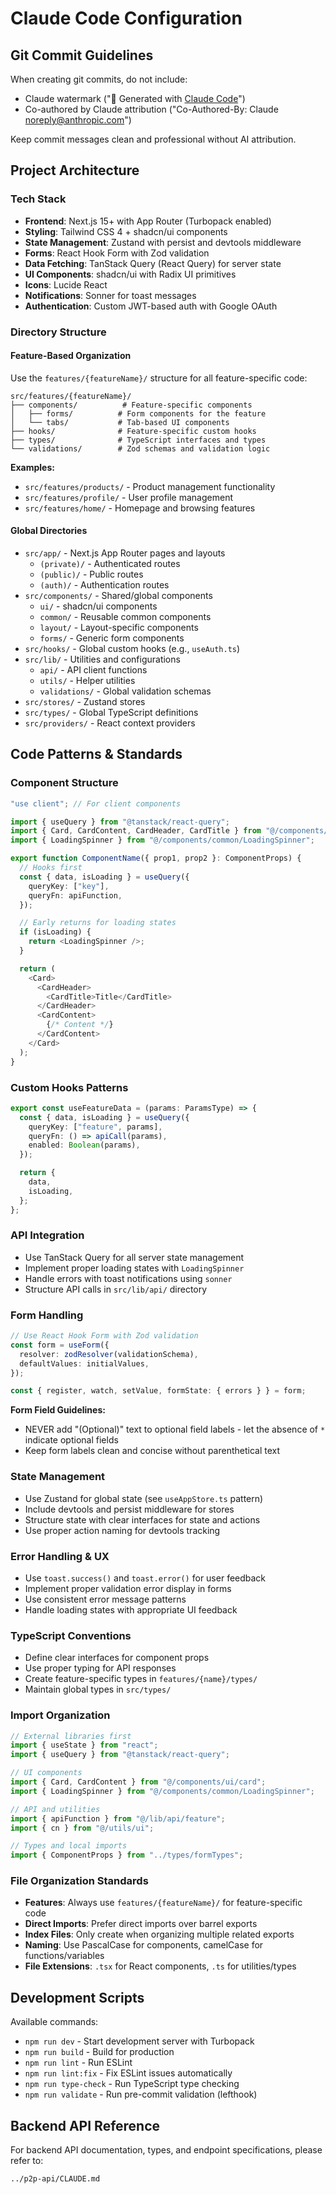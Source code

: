 # Claude Code Configuration

## Git Commit Guidelines

When creating git commits, do not include:
- Claude watermark ("🤖 Generated with [Claude Code](https://claude.ai/code)")
- Co-authored by Claude attribution ("Co-Authored-By: Claude <noreply@anthropic.com>")

Keep commit messages clean and professional without AI attribution.

## Project Architecture

### Tech Stack
- **Frontend**: Next.js 15+ with App Router (Turbopack enabled)
- **Styling**: Tailwind CSS 4 + shadcn/ui components
- **State Management**: Zustand with persist and devtools middleware
- **Forms**: React Hook Form with Zod validation
- **Data Fetching**: TanStack Query (React Query) for server state
- **UI Components**: shadcn/ui with Radix UI primitives
- **Icons**: Lucide React
- **Notifications**: Sonner for toast messages
- **Authentication**: Custom JWT-based auth with Google OAuth

### Directory Structure

#### Feature-Based Organization
Use the `features/{featureName}/` structure for all feature-specific code:

```
src/features/{featureName}/
├── components/          # Feature-specific components
│   ├── forms/          # Form components for the feature
│   └── tabs/           # Tab-based UI components
├── hooks/              # Feature-specific custom hooks
├── types/              # TypeScript interfaces and types
└── validations/        # Zod schemas and validation logic
```

**Examples:**
- `src/features/products/` - Product management functionality
- `src/features/profile/` - User profile management
- `src/features/home/` - Homepage and browsing features

#### Global Directories
- `src/app/` - Next.js App Router pages and layouts
  - `(private)/` - Authenticated routes
  - `(public)/` - Public routes  
  - `(auth)/` - Authentication routes
- `src/components/` - Shared/global components
  - `ui/` - shadcn/ui components
  - `common/` - Reusable common components
  - `layout/` - Layout-specific components
  - `forms/` - Generic form components
- `src/hooks/` - Global custom hooks (e.g., `useAuth.ts`)
- `src/lib/` - Utilities and configurations
  - `api/` - API client functions
  - `utils/` - Helper utilities
  - `validations/` - Global validation schemas
- `src/stores/` - Zustand stores
- `src/types/` - Global TypeScript definitions
- `src/providers/` - React context providers

## Code Patterns & Standards

### Component Structure
```typescript
"use client"; // For client components

import { useQuery } from "@tanstack/react-query";
import { Card, CardContent, CardHeader, CardTitle } from "@/components/ui/card";
import { LoadingSpinner } from "@/components/common/LoadingSpinner";

export function ComponentName({ prop1, prop2 }: ComponentProps) {
  // Hooks first
  const { data, isLoading } = useQuery({
    queryKey: ["key"],
    queryFn: apiFunction,
  });

  // Early returns for loading states
  if (isLoading) {
    return <LoadingSpinner />;
  }

  return (
    <Card>
      <CardHeader>
        <CardTitle>Title</CardTitle>
      </CardHeader>
      <CardContent>
        {/* Content */}
      </CardContent>
    </Card>
  );
}
```

### Custom Hooks Patterns
```typescript
export const useFeatureData = (params: ParamsType) => {
  const { data, isLoading } = useQuery({
    queryKey: ["feature", params],
    queryFn: () => apiCall(params),
    enabled: Boolean(params),
  });

  return {
    data,
    isLoading,
  };
};
```

### API Integration
- Use TanStack Query for all server state management
- Implement proper loading states with `LoadingSpinner`
- Handle errors with toast notifications using `sonner`
- Structure API calls in `src/lib/api/` directory

### Form Handling
```typescript
// Use React Hook Form with Zod validation
const form = useForm({
  resolver: zodResolver(validationSchema),
  defaultValues: initialValues,
});

const { register, watch, setValue, formState: { errors } } = form;
```

**Form Field Guidelines:**
- NEVER add "(Optional)" text to optional field labels - let the absence of `*` indicate optional fields
- Keep form labels clean and concise without parenthetical text

### State Management
- Use Zustand for global state (see `useAppStore.ts` pattern)
- Include devtools and persist middleware for stores
- Structure state with clear interfaces for state and actions
- Use proper action naming for devtools tracking

### Error Handling & UX
- Use `toast.success()` and `toast.error()` for user feedback
- Implement proper validation error display in forms
- Use consistent error message patterns
- Handle loading states with appropriate UI feedback

### TypeScript Conventions
- Define clear interfaces for component props
- Use proper typing for API responses
- Create feature-specific types in `features/{name}/types/`
- Maintain global types in `src/types/`

### Import Organization
```typescript
// External libraries first
import { useState } from "react";
import { useQuery } from "@tanstack/react-query";

// UI components
import { Card, CardContent } from "@/components/ui/card";
import { LoadingSpinner } from "@/components/common/LoadingSpinner";

// API and utilities
import { apiFunction } from "@/lib/api/feature";
import { cn } from "@/utils/ui";

// Types and local imports
import { ComponentProps } from "../types/formTypes";
```

### File Organization Standards
- **Features**: Always use `features/{featureName}/` for feature-specific code
- **Direct Imports**: Prefer direct imports over barrel exports
- **Index Files**: Only create when organizing multiple related exports
- **Naming**: Use PascalCase for components, camelCase for functions/variables
- **File Extensions**: `.tsx` for React components, `.ts` for utilities/types

## Development Scripts

Available commands:
- `npm run dev` - Start development server with Turbopack
- `npm run build` - Build for production
- `npm run lint` - Run ESLint
- `npm run lint:fix` - Fix ESLint issues automatically  
- `npm run type-check` - Run TypeScript type checking
- `npm run validate` - Run pre-commit validation (lefthook)

## Backend API Reference

For backend API documentation, types, and endpoint specifications, please refer to:
```
../p2p-api/CLAUDE.md
```